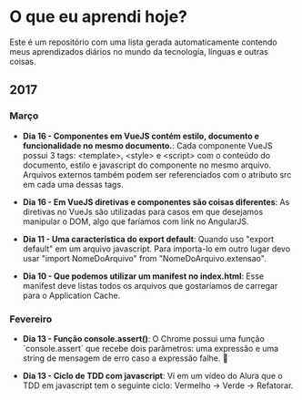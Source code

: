 # O que eu aprendi hoje?

Este é um repositório com uma lista gerada automaticamente contendo meus aprendizados diários no mundo da tecnologia, línguas e outras coisas.


## 2017

### Março

* **Dia 16 - Componentes em VueJS contém estilo, documento e funcionalidade no mesmo documento.**: Cada componente VueJS possui 3 tags: &lt;template&gt;, &lt;style&gt; e &lt;script&gt; com o conteúdo do documento, estilo e javascript do componente no mesmo arquivo. Arquivos externos também podem ser referenciados com o atributo src em cada uma dessas tags. 

* **Dia 16 - Em VueJS diretivas e componentes são coisas diferentes**: As diretivas no VueJs são utilizadas para casos em que desejamos manipular o DOM, algo que faríamos com link no AngularJS. 

* **Dia 11 - Uma característica do export default**: Quando uso &quot;export default&quot; em um arquivo javascript. Para importa-lo em outro lugar devo usar &quot;import NomeDoArquivo&quot; from &quot;NomeDoArquivo.extensao&quot;. 

* **Dia 10 - Que podemos utilizar um manifest no index.html**: Esse manifest deve listas todos os arquivos que gostaríamos de carregar para o Application Cache. 

### Fevereiro

* **Dia 13 - Função console.assert()**: O Chrome possui uma função &#x60;console.assert&#x60; que recebe dois parâmetros: uma expressão e uma string de mensagem de erro caso a expressão falhe. :tada: 

* **Dia 13 - Ciclo de TDD com javascript**: Ví em um vídeo do Alura que o TDD em javascript tem o seguinte ciclo: Vermelho -&gt; Verde -&gt; Refatorar. 
